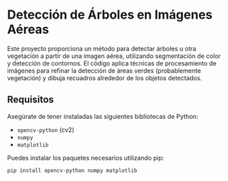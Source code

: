 # Detección de Árboles en Imágenes Aéreas

Este proyecto proporciona un método para detectar árboles u otra vegetación a partir de una imagen aérea, utilizando segmentación de color y detección de contornos. El código aplica técnicas de procesamiento de imágenes para refinar la detección de áreas verdes (probablemente vegetación) y dibuja recuadros alrededor de los objetos detectados.

## Requisitos

Asegúrate de tener instaladas las siguientes bibliotecas de Python:

- `opencv-python` (cv2)
- `numpy`
- `matplotlib`

Puedes instalar los paquetes necesarios utilizando pip:

```bash
pip install opencv-python numpy matplotlib
